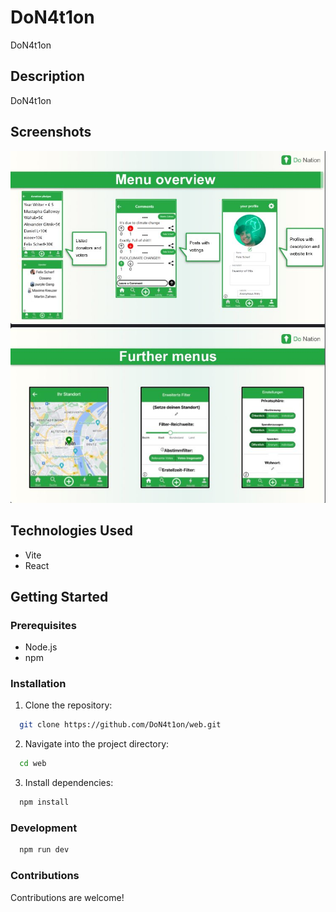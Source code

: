 # DoN4t1on

DoN4t1on

## Description

DoN4t1on

## Screenshots

![Donation Web UI](donation-web.jpg)

## Technologies Used

- Vite
- React

## Getting Started

### Prerequisites

- Node.js
- npm

### Installation

1. Clone the repository:

```bash
  git clone https://github.com/DoN4t1on/web.git
```

2. Navigate into the project directory:

```bash
  cd web
```

3. Install dependencies:

```bash
  npm install
```

### Development

```bash
  npm run dev
```

### Contributions

Contributions are welcome!
